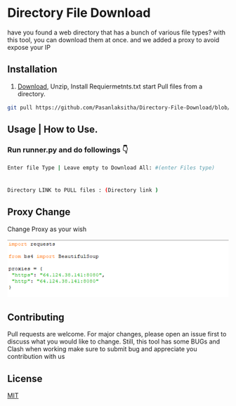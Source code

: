 # Directory File Download

have you found a web directory that has a bunch of various file types? with this tool, you can download them at once. and we added a proxy to avoid expose your IP 

## Installation

1. [Download](https://github.com/Pasanlaksitha/Directory-File-Download.git), Unzip, Install Requiermetnts.txt start Pull files from a directory.

```bash
git pull https://github.com/Pasanlaksitha/Directory-File-Download/blob/main/LICENSE
```

## Usage | How to Use.

### Run runner.py and do followings 👇

```bash
Enter file Type | Leave empty to Download All: #(enter Files type)


Directory LINK to PULL files : (Directory link )

```
## Proxy Change

Change Proxy as your wish

![ScreenShot](readme-img/1.png)



## Contributing
Pull requests are welcome. For major changes, please open an issue first to discuss what you would like to change.
Still, this tool has some BUGs and Clash when working make sure to submit bug and appreciate you contribution with us


## License
[MIT](https://github.com/Pasanlaksitha/Directory-File-Download/blob/main/LICENSE)
